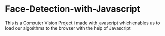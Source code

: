 # Face-Detection-with-Javascript 
This is a Computer Vision Project i made with javascript which enables us to load our algorithms to the browser with the help of Javascript
